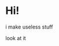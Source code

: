 <!---
githubber-pixel/githubber-pixel is a ✨ special ✨ repository because its `README.md` (this file) appears on your GitHub profile.
You can click the Preview link to take a look at your changes.
--->
# Hi!
i make useless stuff

look at it
